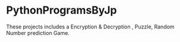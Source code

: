 # PythonProgramsByJp
These projects includes a Encryption & Decryption , Puzzle, Random Number prediction Game.
